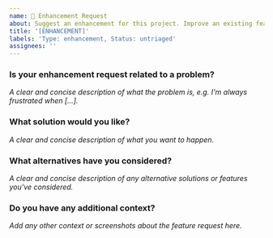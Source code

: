```yaml
---
name: 🚀 Enhancement Request
about: Suggest an enhancement for this project. Improve an existing feature
title: '[ENHANCEMENT]'
labels: 'Type: enhancement, Status: untriaged'
assignees: ''
---
```


### Is your enhancement request related to a problem?
_A clear and concise description of what the problem is, e.g. I'm always frustrated when [...]._

### What solution would you like?
_A clear and concise description of what you want to happen._

### What alternatives have you considered?
_A clear and concise description of any alternative solutions or features you've considered._

### Do you have any additional context?
_Add any other context or screenshots about the feature request here._
